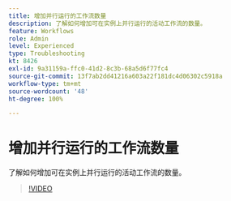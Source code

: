 ```yaml
---
title: 增加并行运行的工作流数量
description: 了解如何增加可在实例上并行运行的活动工作流的数量。
feature: Workflows
role: Admin
level: Experienced
type: Troubleshooting
kt: 8426
exl-id: 9a31159a-ffc0-41d2-8c3b-68a5d6f77fc4
source-git-commit: 13f7ab2dd41216a603a22f181dc4d06302c5918a
workflow-type: tm+mt
source-wordcount: '48'
ht-degree: 100%

---
```


# 增加并行运行的工作流数量

了解如何增加可在实例上并行运行的活动工作流的数量。

>[!VIDEO](https://video.tv.adobe.com/v/335982?quality=12&learn=on)
